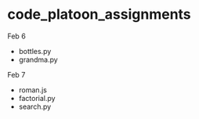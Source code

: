 # code_platoon_assignments

Feb 6
- bottles.py
- grandma.py

Feb 7
- roman.js
- factorial.py
- search.py
